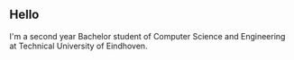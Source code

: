 ## Hello

I'm a second year Bachelor student of Computer Science and Engineering at Technical University of Eindhoven. 
